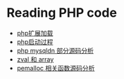 Reading PHP code
===================


- [php扩展加载](https://github.com/769344359/reading-php7-code/blob/master/%E6%89%A9%E5%B1%95%E5%8A%A0%E8%BD%BD.md)
- [php启动过程](https://github.com/769344359/reading-php7-code/blob/master/php%E5%90%AF%E5%8A%A8.md)
- [php mysqldn 部分源码分析](https://github.com/769344359/reading-php7-code/blob/master/pdo%20_mysql.md)
- [zval 和 array](https://github.com/769344359/reading-php7-code/blob/master/zval%E5%92%8Carray.md)
- [pemalloc 相关函数源码分析](https://github.com/769344359/reading-php7-code/blob/master/pemalloc%E7%9B%B8%E5%85%B3.md)
